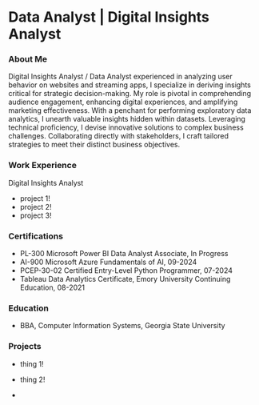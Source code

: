 # Data Analyst | Digital Insights Analyst

### About Me
Digital Insights Analyst / Data Analyst experienced in analyzing user behavior on websites and streaming apps, I specialize in deriving insights critical for strategic decision-making. My role is pivotal in comprehending audience engagement, enhancing digital experiences, and amplifying marketing effectiveness. With a penchant for performing exploratory data analytics, I unearth valuable insights hidden within datasets. Leveraging technical proficiency, I devise innovative solutions to complex business challenges. Collaborating directly with stakeholders, I craft tailored strategies to meet their distinct business objectives.

### Work Experience
Digital Insights Analyst
- project 1!
- project 2!
- project 3!
 
### Certifications
- PL-300 Microsoft Power BI Data Analyst Associate,  In Progress
- AI-900 Microsoft Azure Fundamentals of AI, 09-2024
- PCEP-30-02 Certified Entry-Level Python Programmer, 07-2024
- Tableau Data Analytics Certificate, Emory University Continuing Education, 08-2021

### Education
- BBA, Computer Information Systems,  Georgia State University

### Projects
- thing 1!
- thing 2!

- 
